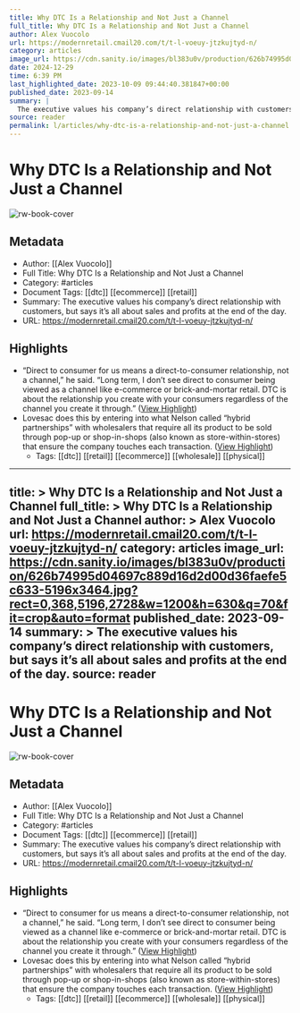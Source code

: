 ```yaml
---
title: Why DTC Is a Relationship and Not Just a Channel
full_title: Why DTC Is a Relationship and Not Just a Channel
author: Alex Vuocolo
url: https://modernretail.cmail20.com/t/t-l-voeuy-jtzkujtyd-n/
category: articles
image_url: https://cdn.sanity.io/images/bl383u0v/production/626b74995d04697c889d16d2d00d36faefe5c633-5196x3464.jpg?rect=0,368,5196,2728&w=1200&h=630&q=70&fit=crop&auto=format
date: 2024-12-29
time: 6:39 PM
last_highlighted_date: 2023-10-09 09:44:40.381847+00:00
published_date: 2023-09-14
summary: |
  The executive values his company’s direct relationship with customers, but says it’s all about sales and profits at the end of the day.
source: reader
permalink: l/articles/why-dtc-is-a-relationship-and-not-just-a-channel
---
```

# Why DTC Is a Relationship and Not Just a Channel

![rw-book-cover](https://cdn.sanity.io/images/bl383u0v/production/626b74995d04697c889d16d2d00d36faefe5c633-5196x3464.jpg?rect=0,368,5196,2728&w=1200&h=630&q=70&fit=crop&auto=format)

## Metadata
- Author: [[Alex Vuocolo]]
- Full Title: Why DTC Is a Relationship and Not Just a Channel
- Category: #articles
- Document Tags: [[dtc]] [[ecommerce]] [[retail]] 
- Summary: The executive values his company’s direct relationship with customers, but says it’s all about sales and profits at the end of the day.
- URL: https://modernretail.cmail20.com/t/t-l-voeuy-jtzkujtyd-n/

## Highlights
- “Direct to consumer for us means a direct-to-consumer relationship, not a channel,” he said. “Long term, I don’t see direct to consumer being viewed as a channel like e-commerce or brick-and-mortar retail. DTC is about the relationship you create with your consumers regardless of the channel you create it through.” ([View Highlight](https://read.readwise.io/read/01hc9x56hcpnhgrkzby0yr8nv4))
- Lovesac does this by entering into what Nelson called “hybrid partnerships” with wholesalers that require all its product to be sold through pop-up or shop-in-shops (also known as store-within-stores) that ensure the company touches each transaction. ([View Highlight](https://read.readwise.io/read/01hc9x62nrc1gb1trqje2a9r95))
    - Tags: [[dtc]] [[retail]] [[ecommerce]] [[wholesale]] [[physical]] 


---
title: >
  Why DTC Is a Relationship and Not Just a Channel
full_title: >
  Why DTC Is a Relationship and Not Just a Channel
author: >
  Alex Vuocolo
url: https://modernretail.cmail20.com/t/t-l-voeuy-jtzkujtyd-n/
category: articles
image_url: https://cdn.sanity.io/images/bl383u0v/production/626b74995d04697c889d16d2d00d36faefe5c633-5196x3464.jpg?rect=0,368,5196,2728&w=1200&h=630&q=70&fit=crop&auto=format
published_date: 2023-09-14
summary: >
  The executive values his company’s direct relationship with customers, but says it’s all about sales and profits at the end of the day.
source: reader
---
# Why DTC Is a Relationship and Not Just a Channel

![rw-book-cover](https://cdn.sanity.io/images/bl383u0v/production/626b74995d04697c889d16d2d00d36faefe5c633-5196x3464.jpg?rect=0,368,5196,2728&w=1200&h=630&q=70&fit=crop&auto=format)

## Metadata
- Author: [[Alex Vuocolo]]
- Full Title: Why DTC Is a Relationship and Not Just a Channel
- Category: #articles
- Document Tags: [[dtc]] [[ecommerce]] [[retail]] 
- Summary: The executive values his company’s direct relationship with customers, but says it’s all about sales and profits at the end of the day.
- URL: https://modernretail.cmail20.com/t/t-l-voeuy-jtzkujtyd-n/

## Highlights
- “Direct to consumer for us means a direct-to-consumer relationship, not a channel,” he said. “Long term, I don’t see direct to consumer being viewed as a channel like e-commerce or brick-and-mortar retail. DTC is about the relationship you create with your consumers regardless of the channel you create it through.” ([View Highlight](https://read.readwise.io/read/01hc9x56hcpnhgrkzby0yr8nv4))
- Lovesac does this by entering into what Nelson called “hybrid partnerships” with wholesalers that require all its product to be sold through pop-up or shop-in-shops (also known as store-within-stores) that ensure the company touches each transaction. ([View Highlight](https://read.readwise.io/read/01hc9x62nrc1gb1trqje2a9r95))
    - Tags: [[dtc]] [[retail]] [[ecommerce]] [[wholesale]] [[physical]] 


